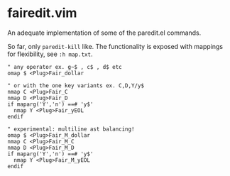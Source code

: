 # fairedit.vim

An adequate implementation of some of the paredit.el commands.

So far, only `paredit-kill` like. The functionality is exposed with mappings for flexibility, see `:h map.txt`.


```vim
" any operator ex. g~$ , c$ , d$ etc
omap $ <Plug>Fair_dollar

" or with the one key variants ex. C,D,Y/y$
nmap C <Plug>Fair_C
nmap D <Plug>Fair_D
if maparg('Y','n') ==# 'y$'
  nmap Y <Plug>Fair_yEOL
endif

" experimental: multiline ast balancing!
omap $ <Plug>Fair_M_dollar
nmap C <Plug>Fair_M_C
nmap D <Plug>Fair_M_D
if maparg('Y','n') ==# 'y$'
  nmap Y <Plug>Fair_M_yEOL
endif
```
